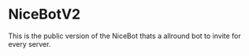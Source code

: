 # NiceBotV2
This is the public version of the NiceBot thats a allround bot to invite for every server.
